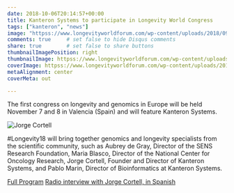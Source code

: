 ```yaml
---
date: 2018-10-06T20:14:57+00:00
title: Kanteron Systems to participate in Longevity World Congress
tags: ["kanteron", "news"]
image: "httpss://www.longevityworldforum.com/wp-content/uploads/2018/09/Longevity-2018-Participantes.jpg"
comments: true     # set false to hide Disqus comments
share: true        # set false to share buttons
thumbnailImagePosition: right
thumbnailImage: httpss://www.longevityworldforum.com/wp-content/uploads/2018/03/RRSS_fecha-lugar-ENG-720x445.jpg
coverImage: httpss://www.longevityworldforum.com/wp-content/uploads/2018/09/Longevity-2018-Participantes.jpg
metaAlignment: center
coverMeta: out

---
```

The first congress on longevity and genomics in Europe will be held November 7 and 8 in Valencia (Spain) and will feature Kanteron Systems.

<!--more-->

![Jorge Cortell](https://valenciaplaza.com/public/Image/2018/10/NOTICIAJORGECORTELL_NoticiaAmpliada.jpg)

 #Longevity18 will bring together genomics and longevity specialists from the scientific community, such as Aubrey de Gray, Director of the SENS Research Foundation, Maria Blasco, Director of the National Center for Oncology Research, Jorge Cortell, Founder and Director of Kanteron Systems, and Pablo Marin, Director of Bioinformatics at Kanteron Systems.

[Full Program](httpss://www.longevityworldforum.com/programme/)
[Radio interview with Jorge Cortell, in Spanish](httpss://plazaradio.es/podcast-longevity-world-forum-20181108-jorge-cortell-el-acceso-a-la-informacion-medica-en-el-momento-y-lugar-adecuado-es-fundamental)

<script src="httpss://cdn.jsdelivr.net/npm/publicalbum@latest/dist/pa-embed-player.min.js" async></script>
<div class="pa-embed-player" style="width:100%; height:480px; display:none;"
  data-link="httpss://photos.google.com/share/AF1QipPUdnZrsy7YY75VdNxCFpwdHRRcFz4aNln2rd0WpLT-lWQzud-b9jemWyGJDBYDPQ?key=dnhIc3J1NV9QWDFGdW91WVNFQWUxcGxsZGFPSVFn"
  data-title="Longevity World Forum 2018"
  data-description="77 new photos · Album by Longevity World Forum">
  <img data-src="httpss://lh3.googleusercontent.com/rXQDTxBrcdKo0EzgiRCa4AIYfLS1XykCVH7lw-CcjgczEvhOdEFBynoSwC2NVbLVUt69n05dz_kpuIlncqLmxOV3Z2K4XZp9zItiGCOsoQoTTJPgxiagA5AGhFG5_T3bWTCyKXiuew=w1920-h1080" src="" alt="" />
  <img data-src="httpss://lh3.googleusercontent.com/WRDp0ZGq-Z8QoQrpuDyD1-CT3nImnsyTruyCUHIf-6i0RqHM7S0y3_OgfqqVLHsLAaufDUroF2qfpAgfP91QSLmHuZkrs7PjV-Hs8FWmaeAV_XhQQbSsWyzj5Buc5QUz6cMPfcWwVA=w1920-h1080" src="" alt="" />
  <img data-src="httpss://lh3.googleusercontent.com/zsddrVLZnpOjsCUQM1xyoVou4UxJlykEAsqg_23ETSFzwKqBPP5johtHrgaYLtKXH7WEL7BEjJksq5DzgROTUQS6IqlS5FvBB6_jUO36YBjFxu0b82MyfBJ7xSIO4uLs4cpckmdksw=w1920-h1080" src="" alt="" />
  <img data-src="httpss://lh3.googleusercontent.com/jKsyVPoeZbYIUrFuJFTwTGekYKmEnyk7YwL2unnhTMeg8OcbFMbgd5n4NLZ9afYUqUNuCleWfV66yqTFxLgwpdWhMbe4Q1jHS8ycy4InbAyFfMF5nTMySuQcMEFFjnLzq51LOzXCPA=w1920-h1080" src="" alt="" />
  <img data-src="httpss://lh3.googleusercontent.com/89PlAOd933BiZc7PE2grBb2Mj-sUN35yK-1Z2R9LzRNgcqu0d_6j52CjmLbSvCmEwDy9qVSdKxqkWeG_ebrriQMdXfl4uNys08-cPT7ldu9XnhMdVMCPp_cv-vfApG1Y3XqDSWWhdg=w1920-h1080" src="" alt="" />
  <img data-src="httpss://lh3.googleusercontent.com/e-x9gzcKim_xDZiHRTWFZq-EiXahcW01ZIL4R8KnXpKOKA71Qow8Ym3gzuo6YiRsRAN0FiTRcGcPsLFmCeiSCzDxxnK1cJYgtIA7yP2jaHmDCFgYRnobjlU6ViVcdAjyyUmyqJk0Yw=w1920-h1080" src="" alt="" />
  <img data-src="httpss://lh3.googleusercontent.com/mzkJgGcLFqr1U8CeZAvBVZRj7hnZeD8VftHDA8bfP4ghtYlyMmu-u4QEGsD6JmjwkGaX_Z3h9SoZiQ4DA1yXhXhMyOSaLMbRtpVIxk4iq_i1EjPd0n71XnQ6cI7ROJqwa4156EhC-g=w1920-h1080" src="" alt="" />
  <img data-src="httpss://lh3.googleusercontent.com/232q4Vycd4eGfPmmTj3kL-oSazaizJS1updqKbGPoXKJG7tDR1kq3_Gn_beeG_VAzu_cfxrGPEow2H9DJwS4rIITL_vAhcWur9h9uNqPbwJBAsytOyI30YzdSgupn_QHPUGmDidwEw=w1920-h1080" src="" alt="" />
  <img data-src="httpss://lh3.googleusercontent.com/CrTeHPgYdllCm7CaTBpuWBa6_cD1mahFCTFwrHshY_E0ho4zZ3VaUye1i1q51l6KjhuwMPUrPvEMpjuTSNx91SUWiX7RN8Qgkr5MJ1yzejYE18Ghl00hbuTCJSplrrV208hDGGj4_A=w1920-h1080" src="" alt="" />
  <img data-src="httpss://lh3.googleusercontent.com/XXT59HZ7axpY4aSTzgD6k-5j559JmEhpR0enEjW5-NNb0t4LFs4EYEPgKwlCjjQSAiy6VJWP8X9mAo0tP2PXpoN6YDLnTShIyqBl9UExmmILq8d200sTAU_9OKc3HsLD6OIv6tRvFg=w1920-h1080" src="" alt="" />
  <img data-src="httpss://lh3.googleusercontent.com/-1gEpsQJspfo0wVROlNtkqL1-EUmhC35q0tQqoEMCFBdFU9Ndx2kGx6BmoG5vJ9Lmog0QDjczpi_nu38qb8XN8TjeOhXvmRzn7Ax40yEwL6HBzXQSgWEqP3BbNeWmm1AvQgjs5mhWA=w1920-h1080" src="" alt="" />
  <img data-src="httpss://lh3.googleusercontent.com/VzeExH63RmEAwTwl13PxHYKPFL3_-SUrUlLP_yD4Jgy5yB_lCOqGuIoc-A351AVBUjBXLm8gT1Pk_N0OJ4feIYiBLOMRRctJork0_sRM88LK8f0m_hLh41jDrm3Owx-idfMXTTAnLA=w1920-h1080" src="" alt="" />
  <img data-src="httpss://lh3.googleusercontent.com/rWcOClzerdhZRN79h8ba1jjGLS2Jy_SLB_h1-vz_atiq5MkHzKN3b6rGYj2E0_lBZCV_uA4qtnZM2DL6DK8Fz02J6z0wgTajNe2RBFDs0QMDkTwwJMd9TDBAehvpxHOkbQ7sGBAEOw=w1920-h1080" src="" alt="" />
  <img data-src="httpss://lh3.googleusercontent.com/Cvdj9y1UKvC1k_NHd8hO9Vihe3dt7MzcVEuw-3giIFeU1e-xYWYq3-dmd4QMC4YgJn3iTfHs6AILuoUW9oYlXW1Wp_wjel5IOT6fJOMU3Je6CKZBt2iqFF4YAnwFislQEGVVb3HKPA=w1920-h1080" src="" alt="" />
  <img data-src="httpss://lh3.googleusercontent.com/vAfJEaSlOseVJncwt2YtwR2-3HIZDm8L8IMMThpgL770YLcq9w8flstPVHl4fKxrLHC7TOXtYl22s_pZ2D-lH6wFLWNrknFxxmcokeh1QUuK2QCFvMk9t-PoDnVcGGc7bIJSfm3B9w=w1920-h1080" src="" alt="" />
  <img data-src="httpss://lh3.googleusercontent.com/mgswgbZRe7YAiwtk8t-rkjOhzxNkrbKO-CDkfdX-JhOJPZAW3kXn7vm-SG6JHJKdNu5tvt7NMRvNtTalRC3inNjThqrjFw4RFlfI1kmBXPeHHCFAZyVzLzIOdhMl-jHY6LwyhGdH3A=w1920-h1080" src="" alt="" />
  <img data-src="httpss://lh3.googleusercontent.com/ctaijpwXoDfNFHSWNnmmrrLg10oPgNEk4Mjao8zmhPbbGbJNghqsGh2jpOcYvifwqlC2QivkYcY1jK1xHctRBD-kHE6kjnm8vlaKWFmEyNUxl8E8d6nP3nvffp14aygOyLCq_Ms82g=w1920-h1080" src="" alt="" />
  <img data-src="httpss://lh3.googleusercontent.com/JwmAbzvXdf-nqVKlhJrhVFPgVloZqWcf0vjx5v73gN85j4WzVvow7snhukOf2i_tslUzxh-es5qxF25tTx0dOfy4tZBGnFMcC8TxJYT-z68juOU4UA0lHlb2BhHrLocp_jvMhqkrvA=w1920-h1080" src="" alt="" />
  <img data-src="httpss://lh3.googleusercontent.com/hOPOvIAM25eNg0L36YyaT7FYozMwp-_hKZOMcsY9kfbGQdgELeuPs2L0PlMNYfW_NgJtcfJTfwlG6h97z50VUxEmIM-UugJRU5WpwwJk7RY0dbIPLyxDOarSwX3xf1uOPoazCKYnKQ=w1920-h1080" src="" alt="" />
  <img data-src="httpss://lh3.googleusercontent.com/pet9lTIMQ1vq7bB0Mh0qPEFBuMgBbDEoAqLU26CkPaOHzfSIFzyFqG3UDW2qsVAJ8Ir1-I80dn78kpOqCLjcOWSGi0MQIhp2-vej11UebkFZdKtm2ziYV8wkl3yM8iE_L8oRPM7Mrw=w1920-h1080" src="" alt="" />
  <img data-src="httpss://lh3.googleusercontent.com/wr1oHqSdz92GDgi1WcXGcahQZM6HmIAHoThby5HNGEA-FsqPSTkKTktq0JA-qP0SBMJH7_W7TGkMIx3LCrySr8K5igLY7nxm4EfGsrSBw8j2_3xuyNbCWpPprYZhMUZxDItF8NpI_g=w1920-h1080" src="" alt="" />
  <img data-src="httpss://lh3.googleusercontent.com/6ejsypiutiTYgp8wPYuWMPrc8KFNZQ_xTQjnu8HuZvAcs96J9taf8rAFJlWDXosfNC8iDNTXIjsER8ljrUVa917-bR4BEQkv11YGpHu2XlQS_B9MHrFC5n4riJ9kzeEe_692N9OtsA=w1920-h1080" src="" alt="" />
  <img data-src="httpss://lh3.googleusercontent.com/LC1f0vuIrLGuFw-FnnC3Bjkdr4Pnm7HFMYuCwRsQSl8UHqxZIH5W_dokW76pXKQHoLpQL4V0XdXAluPd9Skc7RvKtErhck3WIscrhCIS8dpiQP_0uH-Y6-6QJGppeyJ_WOxWo5jl9w=w1920-h1080" src="" alt="" />
  <img data-src="httpss://lh3.googleusercontent.com/W2AW8tKUqBA4Pp3ImYd_dmcuzSs2LACh_VG9-v15IXBU1PJLqF9zLgylPUG8GvTzAkdxmHV9oXWXlCJew6zyTY7jsGv-7MTeE0wRPlfLjwiXeye2IHOh58pJYcigZNlBwSmY-_WdZw=w1920-h1080" src="" alt="" />
  <img data-src="httpss://lh3.googleusercontent.com/RFOKNDp_K2tgiZ7FQOQKSrtxJ3hvHJssKF0Q30VamUqIuGYQzTXwS47tm0rlQFaAC4z6_kfKxQ3h1pNPUKhIW36dtAj2VKBQFAp8sFL0htv4m4bofv43Z4ulQiKb-eSvjOkGIwvtcg=w1920-h1080" src="" alt="" />
  <img data-src="httpss://lh3.googleusercontent.com/Y5eCF-91I5HQV2YlHDv4gUWYVdTkU13aRrnC-3HGBELbrELdDUielrtV4hMyx2nKq5Eru9a6NGwXTpwrv5qNVAJt0SSzg1MQZooDhxFNinyfFb1KYK1WXrANjOcwFuHShOIQO6285Q=w1920-h1080" src="" alt="" />
  <img data-src="httpss://lh3.googleusercontent.com/oV6xYo9VpN6oRxoPcFuwOaNzpVn5YZQUp84soPKiZ1mmaxUyRyDgWL7LlmDWllxwCXw-D8smatw9oW_-_QMjD898_-Va8LKmiQ6xcDmQohY8zMmXxxaIDt4j7CQ77Mx3oRYpI84IRg=w1920-h1080" src="" alt="" />
  <img data-src="httpss://lh3.googleusercontent.com/8y4FcbT9NlxbOzDOGsMjvmzbfU_zp0B95FNj5dO8M4x7xftO1qI1xnNXYe2RRgpBRYxRWrSdb8xdLqJvyoVONzIewS-O8Aag0ddyUu2B9hRhjCsMAkVCS0r7L-E7xU2WjI3QYmrN0g=w1920-h1080" src="" alt="" />
  <img data-src="httpss://lh3.googleusercontent.com/lo232PmAa8HkrYOu8J6t-rlUFJNo3YW5I9IqXxIBW9KczrcpKhQHEW9L5Q61GavtfPGYkGxNNhnQhDOi2EGVryV0yUPOWsoPxmQxnn1_0-dlWm6zqgfz78yfe3EcinI8ezSXeTiOxw=w1920-h1080" src="" alt="" />
  <img data-src="httpss://lh3.googleusercontent.com/8IR9_5mjWZkGZBC1IUt_3zr_1_yJdHIaIL26tmXzOwTunrboi7bNhLyi6JlWzIQKjc_6xKkNisLwm4Y56lpz9HOhjt2yggHi5s8vY0OZEQ9hfTpqK5CU4j3FPxclbmUDJ26jlPeD1A=w1920-h1080" src="" alt="" />
  <img data-src="httpss://lh3.googleusercontent.com/fvfSvlblTsiBX9HiBk5aOsV8QUybxLjrKtQBz6gvUtw9xcAMuj6lWcgIH43Z_tcoPr03cz7mlv4jBg2tFVTuhO5tZSab9Bg_xQZgDeJ_36Izf_UsiZZzuwqQIe2HJju9Q4j96ZDp6w=w1920-h1080" src="" alt="" />
  <img data-src="httpss://lh3.googleusercontent.com/u0SIfAbP5Ma9aOWGUbR-n6mvcMelxs2IabsrAOyef-vstcpAtYQY62-SQp6Z20wJQu8_cqmXNZ3B9TjGaJlMycAz-megoN_MeR6E2UFRDsxGBphji0FZVU3NdFUD_WRmrEYjTPQcpg=w1920-h1080" src="" alt="" />
  <img data-src="httpss://lh3.googleusercontent.com/x3WXU4ssNbafV3MlHhAXfPI1_X3tpxxO0SjY6hrj-6Ljy5LjDEs4I_usSybF-itACEVFNzaphAK2j6xFza-xwRg3HTVACVkcMwr3J9-oDvFl-6HOXVyMJ3cqI7923jGbKwVnNdP9gg=w1920-h1080" src="" alt="" />
  <img data-src="httpss://lh3.googleusercontent.com/n2SqilWOv8WmqBy8u8NWWVJ3lgp_YgnfW964ipZDBeSCj2mWlHH3bZYin1Relc1Xi41SzdgE7Vu6PDfqExyq4Op36IQr04zUHcrT73ZIKEyU6K_Tv0oTATt5s_zrYXJh_cmjyCe65A=w1920-h1080" src="" alt="" />
  <img data-src="httpss://lh3.googleusercontent.com/98FtLnNPTCGQeB-7OFnOLkToqtFjjFrdWOIlt8NtO5jeGkbqafBJzriTeUbgRK4Cb1mAfnNnNHMEkxEkWKFz7hFiW83uu8o_BklKt5-5TOpdJ1sSsWptPe7JWvGxhTpL5JNwW9zh6w=w1920-h1080" src="" alt="" />
  <img data-src="httpss://lh3.googleusercontent.com/VoiJFzlcWwWBrx-KzCyCw4tgEki0diUUgKRYrIPiPEVO_RaOLzAhqiVV2tU6BZwQXO6cz3fx-wemd6DWD309IZBXR6IZIdvUBVwWAZLk5XGe5JzuEN2t1C4bHrx44DDs1_fxOkFLcg=w1920-h1080" src="" alt="" />
  <img data-src="httpss://lh3.googleusercontent.com/89X9FBIQMzwjLq3w3fuYazcAPlpJBHkPaY_5H8Qm9riQJHqq_rvYmhLcW5BxXmTISb0mCnTIVHL_beRVjut9xWBxpP2n5BhGUa0V6ZMU-6JFCg6V2vMLB0Y6FuZdi_lC2mpxNv3FgA=w1920-h1080" src="" alt="" />
  <img data-src="httpss://lh3.googleusercontent.com/dVWj8M6FtRL-vnr9mzusUeIJFeTYrPxifmwDPIsdwIiwtlnPOnt0SaZTR8E8C1y5BPec8ar8kWFeOuip7hDHOJzqyMGWGqaqMCiMUMtv5M94UgG9V7zBjFI7LJF-Gk_c-QolB3vdjA=w1920-h1080" src="" alt="" />
  <img data-src="httpss://lh3.googleusercontent.com/UnMQWfJFbjTPXfmKCzhVpsuBd1Vt1_8xO__oxG-RQXcfbgCekYgV7DLWoqH1O04HicM2qyg1eygadtcg6atmNBPPtORrzHmOZlXJTZOsfENWqVDiswNYAIbKfoszwhPX0NBauJjqvw=w1920-h1080" src="" alt="" />
  <img data-src="httpss://lh3.googleusercontent.com/tYWwDeGIlbxVPShE1NchVl5f3q_v5Wm4LKYx2y3NdIUJ6PO2JKvsa3K6ViTaPJMxso8wFxejd-86lPF4yphDZa4N1L0UAEyG_QzF3Jl_ObZooVZIqnfNC5GrU_Cw4eDhc-xQTpoMug=w1920-h1080" src="" alt="" />
  <img data-src="httpss://lh3.googleusercontent.com/8ICMhD6jhYKsEOXJOgIrKZR1OaxggyJjnlgyIxdN2I8p2qmEJBQ_-_y-X1Jf-4PKQJ87Bs3qzJChhm8YA9JLSTybG5TJZRYBCusH3x0hDMdUCwGKpnamIKYEMir5MxzckBlzvTc9Rw=w1920-h1080" src="" alt="" />
  <img data-src="httpss://lh3.googleusercontent.com/xYn-3JDjGMYb0glQm93eJfjsG_MxA_JKj7dOJAG9S_iNufsAcmeLbHVUQO8mngMjjfftUQFryEXUtARDdGp8oSCVcSiTad0uZV9qBY6NpbYGXVDhOeYfeTKNskxkvQfJXwCTMI5ckQ=w1920-h1080" src="" alt="" />
  <img data-src="httpss://lh3.googleusercontent.com/oeJszqucVlCjjRX84Kw_5wH6BpyiDjKaEmZzFsQYybVozqVu3JiZojThWH5GXmJvMm8qJgb44B4ZiLF4BezKQOxrJYPyRVGbG2gY2XLudqisWgCQ85GEsUL1F99VG2RQmHg1iN_j4Q=w1920-h1080" src="" alt="" />
  <img data-src="httpss://lh3.googleusercontent.com/_qrgweF5m8pZrr_dI38TIwmzvhRwEeCnOVPgONZU8CawV_w9rMOtHcMVuwFmj8Z3P9DTUvCE2Fy5_KHIjCyuHt4atLNDNgR5lshzEnIEcnclTWFTig2wbAak6IG9fdna1FAtoW6d4g=w1920-h1080" src="" alt="" />
  <img data-src="httpss://lh3.googleusercontent.com/26xDR1MvyAFsQHjeEsI7Y1WMPRy6hBRi1OXG2Pj0N9-0Y-x6--BeD4aPjkZe1nCU1Uc5CBnQQEEiydG_bXxPvubV5YDfVp2gWdGpEhZM--eCpExIxeZtYpCPoKj6_tCaaFElY5Hb5g=w1920-h1080" src="" alt="" />
  <img data-src="httpss://lh3.googleusercontent.com/tl15NJljZIkaLtqUdNr6_NwnwKEpVRj37GmlVlbNQ72oqicnjKnaAt_4VHv7AcdZvTOuwVRUCpsiM3iG3F9nPKgOzyC48N9wMJ0dB-2oEzItYzncsX_cjafSv_QL7SVclx7UDGS5XQ=w1920-h1080" src="" alt="" />
  <img data-src="httpss://lh3.googleusercontent.com/3uR72iQ6tB9y5gPBEPBA-OwqiB4KXoKA_lmP0tFrUq6Gs0-uTT43TbFTqNhY7i0eJ1i8d4NpLh2tk0QJt9Tno07bCKeXrHw-VgXM-aY7O9TMrs9epeGP-aoVGXeiGqYtwwnE1ISn7A=w1920-h1080" src="" alt="" />
  <img data-src="httpss://lh3.googleusercontent.com/NMT_z3u0vKxYTPcJrZxe4l-9C4A5iqR1hfsFmBf61QCA_eCo9ZIKBZhG42qB1cWd3b6mH1leh7wgUOJHtHq5Ry5GuvvNZ4uIrnxZ8O3fuA_L2CUFFmEZvJUnchp3L1NWmlD5M0CgAg=w1920-h1080" src="" alt="" />
  <img data-src="httpss://lh3.googleusercontent.com/yT-u_6CGfjrriG-wIAs4q5YRKTMESKk_cEW_qoi5ZY1wzDcesA5xldMAqKnuoVF9DxxmIVHX3w2dKKrzyV1rGttxuHw2F629AK2QFQn7vixkashgEwUADHicQLSxSsKu4D4-Zwddzg=w1920-h1080" src="" alt="" />
  <img data-src="httpss://lh3.googleusercontent.com/vzyYZCieoGwt4ipT1ukMsbZ3LVNHYfFMXHq9b4vrnsWBtlQ-aO0FovfR0fu23kUODE94Snmnocec1rji86CSBKceArh6tHXW7NPbiXK32lFsWxEmRLN07jO5N2GVDaLEmxhAD1LXuQ=w1920-h1080" src="" alt="" />
  <img data-src="httpss://lh3.googleusercontent.com/2oGWrboBtNn7lXMvUwxbl59rXS39LvGl2nHnlZEVRzLTanf30L_C8R8YYWEItmntJKlZlAYaX5eP6h2P_ThgqgJtPaSTRgxYuriXGDpsb8Ojvvgzi-EwJXZuPHEmQmO3ohdKavDmMw=w1920-h1080" src="" alt="" />
  <img data-src="httpss://lh3.googleusercontent.com/UefRhtr9hb1kRlyGCKweqkpy7KyXCRVk469UUAeYrrJsXVytxtXmh9RdSD13WPGyr0dx7PviUQ8tNb3PGEFq_lx9hAeDCKGZYv_9zqtGwL7R-decu3KF46_L_8Svbap-MTsirlzMYw=w1920-h1080" src="" alt="" />
  <img data-src="httpss://lh3.googleusercontent.com/Bu6FtRDFwHh09Sptx_6pzvMeAlxG0XTyfV2I7r9_0-bL0-QJZoHkel96tV_j-pIMgDo0L_dVkyibVjnUJp4iKKIQ7Tfq_FY42RitKuUmnnvnmQpAzI1vvZio2c1NDd4RtRGpHw3rCg=w1920-h1080" src="" alt="" />
  <img data-src="httpss://lh3.googleusercontent.com/8rO91bV5GiXW_0y8kCUQDpY7daIaCN4X0A1aOBnBuZtRLuYb_jsJeewM8oAx49CVkfjQLWBoMXdd_18qhsSFTlMUX_TD2rvC4fRAWTdLhg45GNoEsZ6l5wbdsI9S0dB-4xxyD2cUkA=w1920-h1080" src="" alt="" />
  <img data-src="httpss://lh3.googleusercontent.com/F61cos47e5HWSTZmkbBwX5s9hY_ruzZkMC4yB7_0YgXRMhlih-OQfrlId3OFm8JE1cbkxVjMl97NJqNiBgFGV2It-rmbHbUClOlHzonroZqBXIxm4QVtH4MlWc-ahaOHYYx1Q_xmng=w1920-h1080" src="" alt="" />
  <img data-src="httpss://lh3.googleusercontent.com/U-K7Jd9mVc9fv5IXAh7jsOjGNk_wEVaI9HhVh_3jWjFKv--kD3ERtlQflUJIWmskJ51QB2qTmJP0gwZRkLQ2kbkTwQZgRhF0sfZxuH2kNgkJxrAybZXHa4gevP5nsWciD-Qs9YIZjQ=w1920-h1080" src="" alt="" />
  <img data-src="httpss://lh3.googleusercontent.com/Wa4sKEFaugApgGrzL0EY6g07AjOwooPPDWnBOJXFqcZ24ezBGYq_A9TtROmx-ITLMlTz2jDtTLft0yTWYgJrvEK3Qsq989E6hjC3MMwU2tG3bC1h_anWu42z7jwcNQXCkrxYKDR5ZQ=w1920-h1080" src="" alt="" />
  <img data-src="httpss://lh3.googleusercontent.com/TMekdqCOKiNot_Llqf5L139B-dAKJH-b7oDhSzih4k0trQjSho0vXVN1w19Io2UJgyL-6q90OsjDXc5ZypFwA0YtR1UENpevZ1hRVZycltArhMqEh334yLAgd0I65KWEmZ3xvg9krg=w1920-h1080" src="" alt="" />
  <img data-src="httpss://lh3.googleusercontent.com/bsgobvNbRHWRMjfZv95g1CRDCzPJ9dkp9O3NAAWOe53RH-7W-_8st_QpiRy4KGetB7A_dicy0MSGb24t_h0a25qzLycHzQEAxRxnd1Iro5UtugWu-fjR0EyMczxNgjYXgyKmoSH1nw=w1920-h1080" src="" alt="" />
  <img data-src="httpss://lh3.googleusercontent.com/T8W92A80FK4IoLKIArrSiakprSw_Ouheqfd48-IyrgtMIdyMlpIwLi6rXPQRS9CyNARwYqxY6C1k90M_7n30-Y6UJiOhY0iiUXA4Ny36W4_phOv1CMJRUHK-7g_CF9oxZgZBpkJB9A=w1920-h1080" src="" alt="" />
  <img data-src="httpss://lh3.googleusercontent.com/Xevz4tNo6WHg9DRMrPg_I8pR9pD9M6wWXAUZvQqvXsglU_fceo7vtRMJJtvz_EIEkwx56GXKsU2yoadRM-tHlYCaBQBRnAmFD5LJZpkVk70wvsQjdjsOSdNJA4FqAQaYBu84cTczsg=w1920-h1080" src="" alt="" />
  <img data-src="httpss://lh3.googleusercontent.com/YrRJ5P5hJ6eOXr-hRsGu5lLiqkZZVUgKVtHBryvXUY1JXh0agF0lSietjfQ1Jcy686UCvhdV7Kl64RXYCe_avDzqGpOF7M30GtTod8cWSw3h83ud36zYv9U8-XVj1AmW8n5a4UKvfw=w1920-h1080" src="" alt="" />
  <img data-src="httpss://lh3.googleusercontent.com/Yj-EvhEVPdnapFzplFHMlpubHb6uCDTOG-vXBwJhs_ewZgRDozkmKiS04L6QfV9iTSaVd-9eH5_Uk-JfZBnfRZwjOSu2FbV_7tu628A_966AuUptgwIRb-tivFWMq83NImmepfGYtQ=w1920-h1080" src="" alt="" />
  <img data-src="httpss://lh3.googleusercontent.com/sV46-zo1W9qoMHhKUxqw3haePWOFJdB4ixLsoJZ5DF5lngXaWunadH9RurYzf3GvFofIn-ubGl-qJ9SIiAlAEpAcMRAv58nAO2tIjxnS6USE08s-pZRMZVUHh4jU7X5A6wFhVg41FQ=w1920-h1080" src="" alt="" />
  <img data-src="httpss://lh3.googleusercontent.com/jBIzvE2f7fPUWA6SO1bXRNv2FxwFTyhqXXQHalnpcfzkrb8zeEVe9bqx1Lt2EFtiqhiSOm5P1zq1I-UPgBzruMI8MqZlSfd1FIR0VomN1a6AKN0yw3OB1qs0k5QyR1Q5QNklIJeBIQ=w1920-h1080" src="" alt="" />
  <img data-src="httpss://lh3.googleusercontent.com/V1ivCFhsABJzKGRwCD6HiuqExk9-gyAuYs4YVmbxpH-TIvn-YEieyblTWHbOL6kqPmtXHlucdNI3mKfkLoJXSY6rD0VcDVGEr1Wqs-IUOVk0I4qpYbTSN8u--bgMXpeSvgzFfJCZZQ=w1920-h1080" src="" alt="" />
  <img data-src="httpss://lh3.googleusercontent.com/mpMTbepx3c-5yePSto6M10xKleiJi_PP_3vNwpmCan83i4V_X2quAN6PE2VVFO7VGEcO-gOqXNVROiWqDKSCI27n3oaxvkX_ivfz_7QwFnntrvsnR9L5i2Fvrrlj-L35QOHCmY_mmw=w1920-h1080" src="" alt="" />
  <img data-src="httpss://lh3.googleusercontent.com/_Hd4M9fZjW_8Uo5tCLUE7HliwytR07YM-pPXy5U_rDWhkeg9RBGzEYqwcP0E_86cxGpLf8y4A9m6jaJ049ZyMnW_JAcm1xdSkXsZxa_td9tTOwo_YS6W9NSSfd5r52dLMR0L0FlMOQ=w1920-h1080" src="" alt="" />
  <img data-src="httpss://lh3.googleusercontent.com/Gp8o9R9YJ_bhCQkpWdJIPnI8e3Vkub3vxeJ5Q83Uf6d2pdI9MKWTdeUXdDunroDStAvfT72oVXbPkphXLRsM_RoRhqvU0RVVFGgUj9cKwVMvph6D_JYhr_vKilIP9bFMR7nKgVqrkQ=w1920-h1080" src="" alt="" />
  <img data-src="httpss://lh3.googleusercontent.com/kgy_oHUxLnqGLZ1OXRfzLS7A52C__RyOU6ba8cK-Lpkg03q35ulJOCq1XkzmiLHHiTBbjf9RDGIfP3zXZPefy8BXWynFzqkBrvmWoTQo319wZiahYKZ02e1B36P9DeaAM2_BL-GXgQ=w1920-h1080" src="" alt="" />
  <img data-src="httpss://lh3.googleusercontent.com/CTV427OXzcYGRwidtpQA99xwZSvKe38AjZsLkhzLwc7w3hgnJcE7kdy7XbLVc6wou0RAvdAKYEEeyxVMoWtvd57h6-ARV0hxCNwBFd0MV3iWx0ilfQ-gAYaOumwrlSIJM6rZ7_qp6g=w1920-h1080" src="" alt="" />
  <img data-src="httpss://lh3.googleusercontent.com/4UPJydRFalwgOwSXoSDjI87y6lTYECYj-gbEK3fB0xLPZuRIcPl_NEhvkcPqGlnXRNkAXhJFsRqa1lCpNRvgLCh03JDFCADA4yghO5C6_NZCGiBFvx8tFOlD6XqgrhvhYcSS7ENyXg=w1920-h1080" src="" alt="" />
  <img data-src="httpss://lh3.googleusercontent.com/Tn1jWkKKb1wJY2h27joElEmLXdfbOhpGFrqMPRefVf79w5NqdDzkqXO52fZvUOdvsKDOhsX2HBPbaBzEQbNMEgDahQsIG4cNdE5WnQxk3Qg2aIQLJ6vAAY7a09l1Xkv3I00YXx-uVA=w1920-h1080" src="" alt="" />
  <img data-src="httpss://lh3.googleusercontent.com/8kl6a9_oYS6p9NaHPAN8S5-ubyZDssSEMrUhnTc9HUq9sl9jIl8XGamJ4x66f-o38vdaP8jx2QMZrzcv9dIsbkqNauvcqasdQMCE0B9RCC6GcCcuddh5SeM0Qo_Xwc1YGVN9xA7-uA=w1920-h1080" src="" alt="" />
  <img data-src="httpss://lh3.googleusercontent.com/mcpvvJZSct3CaB2XAmwQLCyeITlVl9N9YYnkXHWvwU36BoOTNYWDEPUvsfD_wp8hvh5SoVTTR-EJg3lqS6fwfwdo-I-O7T6zYwb6eIB-5rYUURzagQnNr8B0_cBJpz5kT0x1rGN6uQ=w1920-h1080" src="" alt="" />
  <img data-src="httpss://lh3.googleusercontent.com/pofOGi-yyxffT_fwm7H0s7BNdgvJ9HwVtN2xYTSEDVWKsAJoFEEWywFCgBF5sPSExWoq801YNPP4NTe7SxZgujfq5F7FKZ9rHQoPQxkvfuBQT0kZBoahMyMGVJALVayzOlU3gXMZLw=w1920-h1080" src="" alt="" />
  <img data-src="httpss://lh3.googleusercontent.com/oLuTd_WX1bgkP8fN7_aJQc08zGd5Rq6Br52owQD53MHHxHM7CxNEvZZQ10kyeKRwvlfM2QjDiOWneQ-1gy9elhN2Qf9qxgpq7iZCt8tGmEtAcSaGQ31Rns8ru7W9TzRhP8gw6exQ-A=w1920-h1080" src="" alt="" />
</div>
